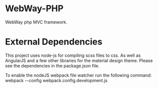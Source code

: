 # WebWay-PHP

WebWay php MVC  framework.

# External Dependencies

This project uses node-js for compiling scss files to css. As well as AngularJS and a few other libraries for the material design theme.
Please see the dependencies in the package.json file.

To enable the nodeJS webpack file watcher run the following command: webpack --config webpack.config.development.js 
